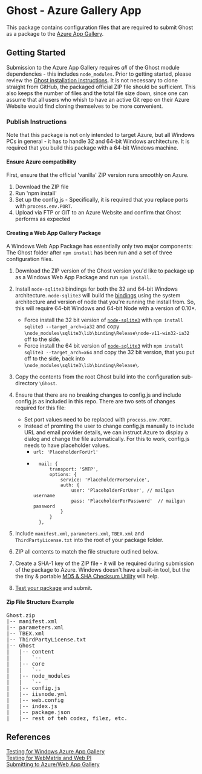 # Ghost - Azure Gallery App

This package contains configuration files that are required to submit Ghost as a package to the [Azure App Gallery](http://www.microsoft.com/web/gallery/developer.aspx).

## Getting Started

Submission to the Azure App Gallery requires _all_ of the Ghost module dependencies - this includes `node_modules`.  Prior to getting started, please review the [Ghost installation instructions](https://github.com/TryGhost/Ghost/blob/master/CONTRIBUTING.md#installation--setup-instructions). It is not necessary to clone straight from GitHub, the packaged official ZIP file should be sufficient. This also keeps the number of files and the total file size down, since one can assume that all users who whish to have an active Git repo on their Azure Website would find cloning themselves to be more convenient. 

### Publish Instructions

Note that this package is not only intended to target Azure, but all Windows PCs in general - it has to handle 32 and 64-bit Windows architecture.  It is required that you build this package with a 64-bit Windows machine.

#### Ensure Azure compatibility

First, ensure that the official 'vanilla' ZIP version runs smoothly on Azure. 

1. Download the ZIP file
2. Run 'npm install'
3. Set up the config.js - Specifically, it is required that you replace ports with `process.env.PORT`.
4. Upload via FTP or GIT to an Azure Website and confirm that Ghost performs as expected

#### Creating a Web App Gallery Package

A Windows Web App Package has essentially only two major components: The Ghost folder after `npm install` has been run and a set of three configuration files. 

1. Download the ZIP version of the Ghost version you'd like to package up as a Windows Web App Package and run `npm install`. 

2. Install `node-sqlite3` bindings for both the 32 and 64-bit Windows architecture. `node-sqlite3` will build the [bindings](https://github.com/mapbox/node-sqlite3/wiki/Binaries) using the system architecture and version of node that you're running the install from.  So, this will require 64-bit Windows and 64-bit Node with a version of 0.10*.
	- Force install the 32 bit version of [`node-sqlite3`](https://github.com/mapbox/node-sqlite3) with `npm install sqlite3 --target_arch=ia32` and copy `\node_modules\sqlite3\lib\binding\Release\node-v11-win32-ia32` off to the side.
	- Force install the 64 bit version of [`node-sqlite3`](https://github.com/mapbox/node-sqlite3) with `npm install sqlite3 --target_arch=x64` and copy the 32 bit version, that you put off to the side, back into `\node_modules\sqlite3\lib\binding\Release\`.

3. Copy the contents from the root Ghost build into the configuration sub-directory `\Ghost`.
4. Ensure that there are no breaking changes to config.js and include config.js as included in this repo. There are two sets of changes required for this file:
	- Set port values need to be replaced with `process.env.PORT`.
	- Instead of promting the user to change config.js manually to include URL and email provider details, we can instruct Azure to display a dialog and change the file automatically. For this to work, config.js needs to have placeholder values.
		* `url: 'PlaceholderForUrl'`
    	*  
                mail: {
                    transport: 'SMTP',
                    options: {
                        service: 'PlaceholderForService',
                        auth: {
                            user: 'PlaceholderForUser', // mailgun username
                            pass: 'PlaceholderForPassword'  // mailgun password
                        }
                    }
                },
5. Include `manifest.xml`, `parameters.xml`, `TBEX.xml` and `ThirdPartyLicense.txt` into the root of your package folder.
6. ZIP all contents to match the file structure outlined below.
7. Create a SHA-1 key of the ZIP file - it will be required during submission of the package to Azure. Windows doesn't have a built-in tool, but the the tiny & portable [MD5 & SHA Checksum Utility](http://raylin.wordpress.com/downloads/md5-sha-1-checksum-utility/) will help.
8. [Test your package](http://www.iis.net/learn/develop/windows-web-application-gallery/package-an-application-for-the-windows-web-application-gallery) and submit.

#### Zip File Structure Example

<pre>
Ghost.zip  
|-- manifest.xml  
|-- parameters.xml
|-- TBEX.xml  
|-- ThirdPartyLicense.txt  
|-- Ghost  
|   |-- content  
|   |   `-- 
|   |-- core
|   |   `-- 
|   |-- node_modules
|   |   `-- 
|   |-- config.js
|   |-- iisnode.yml  
|   |-- web.config  
|   |-- index.js
|   |-- package.json
|   |-- rest of teh codez, filez, etc.
</pre>

## References

[Testing for Windows Azure App Gallery](http://blogs.msdn.com/b/azureappgallery/archive/2013/03/22/tips-for-a-successful-submission-to-windows-azure-app-gallery.aspx)  
[Testing for WebMatrix and Web PI](http://www.iis.net/learn/develop/windows-web-application-gallery/testing-a-web-application-zip-package-for-inclusion-with-the-web-application-gallery)  
[Submitting to Azure/Web App Gallery](http://blogs.msdn.com/b/azureappgallery/archive/2013/04/24/how-to-submit-an-application-to-web-app-gallery.aspx)  
